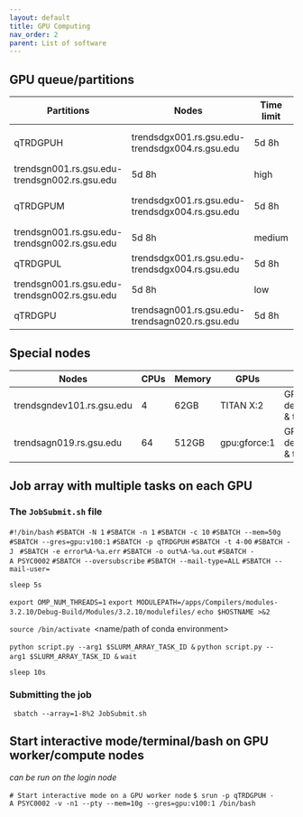 ```yaml
---
layout: default
title: GPU Computing
nav_order: 2
parent: List of software
---
```

## GPU queue/partitions

| Partitions                                    | Nodes                                           | Time limit | Priority | CPUs  | Memory     | GPUs                | Limitations         | Preemption |
|-----------------------------------------------|-------------------------------------------------|------------|----------|-------|------------|---------------------|---------------------|------------|
| qTRDGPUH                                      | trendsdgx001.rs.gsu.edu-trendsdgx004.rs.gsu.edu | 5d 8h      | high     | 40    | 512GB      | gpu:v100:8          | Max 4 GPUs per user | N/A        |
| trendsgn001.rs.gsu.edu-trendsgn002.rs.gsu.edu | 5d 8h                                           | high       | 40       | 192GB | gpu:v100:4 | Max 4 GPUs per user | N/A                 |            |
| qTRDGPUM                                      | trendsdgx001.rs.gsu.edu-trendsdgx004.rs.gsu.edu | 5d 8h      | medium   | 40    | 512GB      | gpu:v100:8          | Max 8 GPUs per user | suspend    |
| trendsgn001.rs.gsu.edu-trendsgn002.rs.gsu.edu | 5d 8h                                           | medium     | 40       | 192GB | gpu:v100:4 | Max 8 GPUs per user | suspend             |            |
| qTRDGPUL                                      | trendsdgx001.rs.gsu.edu-trendsdgx004.rs.gsu.edu | 5d 8h      | low      | 40    | 512GB      | gpu:v100:8          | N/A                 | suspend    |
| trendsgn001.rs.gsu.edu-trendsgn002.rs.gsu.edu | 5d 8h                                           | low        | 40       | 192GB | gpu:v100:4 | N/A                 | suspend             |            |
| qTRDGPU                                       | trendsagn001.rs.gsu.edu-trendsagn020.rs.gsu.edu | 5d 8h      | N/A      | 64    | 512GB      | gpu:gforce:1        | N/A                 | N/A        |

## Special nodes

| Nodes                     | CPUs | Memory | GPUs         | Purpose                   |
|---------------------------|------|--------|--------------|---------------------------|
| trendsgndev101.rs.gsu.edu | 4    | 62GB   | TITAN X:2    | GPU development & testing |
| trendsagn019.rs.gsu.edu   | 64   | 512GB  | gpu:gforce:1 | GPU development & testing |

## Job array with multiple tasks on each GPU

### The `JobSubmit.sh` file

`#!/bin/bash`
`#SBATCH -N 1`
`#SBATCH -n 1`
`#SBATCH -c 10`
`#SBATCH --mem=50g`
`#SBATCH --gres=gpu:v100:1`
`#SBATCH -p qTRDGPUH`
`#SBATCH -t 4-00`
`#SBATCH -J `<job name>
`#SBATCH -e error%A-%a.err`
`#SBATCH -o out%A-%a.out`
`#SBATCH -A PSYC0002`
`#SBATCH --oversubscribe`
`#SBATCH --mail-type=ALL`
`#SBATCH --mail-user=`<email address>

`sleep 5s`

`export OMP_NUM_THREADS=1`
`export MODULEPATH=/apps/Compilers/modules-3.2.10/Debug-Build/Modules/3.2.10/modulefiles/`
`echo $HOSTNAME >&2`

`source `<path to conda installation>`/bin/activate `<name/path of conda environment>

`python script.py --arg1 $SLURM_ARRAY_TASK_ID &`
`python script.py --arg1 $SLURM_ARRAY_TASK_ID &`
`wait`

`sleep 10s`

### Submitting the job

` sbatch --array=1-8%2 JobSubmit.sh`

## Start interactive mode/terminal/bash on GPU worker/compute nodes

*can be run on the login node*

`# Start interactive mode on a GPU worker node`
`$ srun -p qTRDGPUH -A PSYC0002 -v -n1 --pty --mem=10g --gres=gpu:v100:1 /bin/bash`